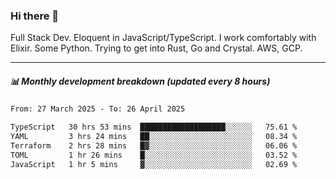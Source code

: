 ### Hi there 👋

Full Stack Dev. Eloquent in JavaScript/TypeScript. I work comfortably with Elixir. Some Python. Trying to get into Rust, Go and Crystal. AWS, GCP.

***

##### 📊 Monthly development breakdown (updated every 8 hours)

<!--START_SECTION:waka-->

```txt
From: 27 March 2025 - To: 26 April 2025

TypeScript   30 hrs 53 mins  ███████████████████░░░░░░   75.61 %
YAML         3 hrs 24 mins   ██░░░░░░░░░░░░░░░░░░░░░░░   08.34 %
Terraform    2 hrs 28 mins   █▓░░░░░░░░░░░░░░░░░░░░░░░   06.06 %
TOML         1 hr 26 mins    █░░░░░░░░░░░░░░░░░░░░░░░░   03.52 %
JavaScript   1 hr 5 mins     ▓░░░░░░░░░░░░░░░░░░░░░░░░   02.69 %
```

<!--END_SECTION:waka-->
